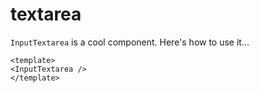 # textarea

`InputTextarea` is a cool component. Here's how to use it...

```
<template>
<InputTextarea />
</template>

```
